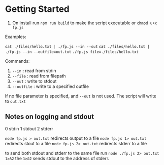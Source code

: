 # Getting Started

1. On install run `npm run build` to make the script executable or `chmod u+x fp.js`

Examples:

`cat ./files/hello.txt | ./fp.js --in --out`
`cat ./files/hello.txt | ./fp.js --in --outfile=out.txt`
`./fp.js file=./files/hello.txt`


Commands:

1. `--in` : read from stdin
2. `--file` : read from filepath
3. `--out` : write to stdout
4. `--outfile` : write to a specified outfile

If no file parameter is specified, and `--out` is not used. The script will write to `out.txt`



## Notes on logging and stdout

0 stdin
1 stdout
2 stderr

`node fp.js > out.txt`  redirects output to a file
`node fp.js 1> out.txt` redirects stout to a file
`node fp.js 2> out.txt` redirects stderr to a file

to send both stdout and stderr to the same file run `node ./fp.js 2> out.txt 1>&2`
the `1>&2` sends stdout to the address of stderr. 